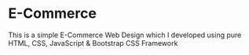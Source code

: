 # E-Commerce

This is a simple E-Commerce Web Design which I developed using pure HTML, CSS, JavaScript & Bootstrap CSS Framework
